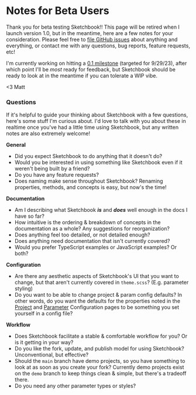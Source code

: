# Notes for Beta Users

Thank you for beta testing Sketchbook!! This page will be retired when I launch version 1.0, but in the meantime, here are a few notes for your consideration. Please feel free to [file GitHub issues](https://github.com/flatpickles/sketchbook/issues/new) about anything and everything, or contact me with any questions, bug reports, feature requests, etc!

I'm currently working on hitting a [0.1 milestone](https://github.com/flatpickles/sketchbook/milestone/1) (targeted for 9/29/23), after which point I'll be _most_ ready for feedback, but Sketchbook should be ready to look at in the meantime if you can tolerate a WIP vibe.

<3 Matt

### Questions

If it's helpful to guide your thinking about Sketchbook with a few questions, here's some stuff I'm curious about. I'd love to talk with you about these in realtime once you've had a little time using Sketchbook, but any written notes are also extremely welcome!

**General**

-   Did you expect Sketchbook to do anything that it doesn't do?
-   Would you be interested in using something like Sketchbook even if it weren't being built by a friend?
-   Do you have any feature requests?
-   Does naming make sense throughout Sketchbook? Renaming properties, methods, and concepts is easy, but now's the time!

**Documentation**

-   Am I describing what Sketchbook _**is**_ and _**does**_ well enough in the docs I have so far?
-   How intuitive is the ordering & breakdown of concepts in the documentation as a whole? Any suggestions for reorganization?
-   Does anything feel too detailed, or not detailed enough?
-   Does anything need documentation that isn't currently covered?
-   Would you prefer TypeScript examples or JavaScript examples? Or both?

**Configuration**

-   Are there any aesthetic aspects of Sketchbook's UI that you want to change, but that aren't currently covered in `theme.scss`? (E.g. parameter styling)
-   Do you want to be able to change project & param config defaults? In other words, do you want the defaults for the properties noted in the [Project](project-config.md) and [Parameter](param-config.md) Configuration pages to be something you set yourself in a config file?

**Workflow**

-   Does Sketchbook facilitate a stable & comfortable workflow for you? Or is it getting in your way?
-   Do you like the fork, update, and publish model for using Sketchbook? Unconventional, but effective?
-   Should the `main` branch have demo projects, so you have something to look at as soon as you create your fork? Currently demo projects exist on the `demo` branch to keep things clean & simple, but there's a tradeoff there.
-   Do you need any other parameter types or styles?
